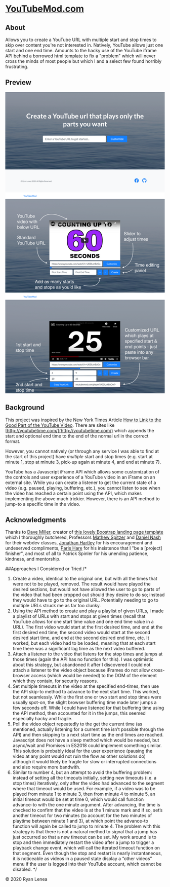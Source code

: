 # [YouTubeMod.com](https://youtubemod.com/)

## About

Allows you to create a YouTube URL with multiple start and stop times to skip
over content you're not interested in. Natively, YouTube allows just one start and one end time. Amounts to the hacky use of the YouTube iframe API behind a borrowed html template to fix a "problem" which will never cross the minds of most people but which I and a select few found horribly frustrating.

## Preview

![Main Page](/img/SitePreview1.png)
![Customization Page](/img/SitePreview2.png)
![Customization Page With Custom URL Row](/img/SitePreview3.png)

## Background

This project was inspired by the New York Times Article [How to Link to the Good Part of the YouTube Video](https://www.nytimes.com/2016/12/07/technology/personaltech/how-to-link-to-the-good-part-of-the-youtube-video.html). There are sites like [http://youtubetime.com/](http://youtubetime.com/) which appends the start and optional end time to the end of the normal url in the correct format.

However, you cannot natively (or through any service I was able to find at the start of this project) have *multiple* start and stop times (e.g. start at minute 1, stop at minute 3, pick-up again at minute 4, and end at minute 7).

YouTube has a Javascript iFrame API which allows some customization of the controls and user experience of a YouTube video in an iFrame on an external site. While you can create a listener to get the current state of a video (e.g. paused, playing, buffering, etc.), you cannot listen to see when the video has reached a certain point using the API, which makes implementing the above much trickier. However, there is an API method to jump-to a specific time in the video.

## Acknowledgments

Thanks to [Dave Miller](http://davidmiller.io/), creator of [this lovely Boostrap landing page template](https://startbootstrap.com/template-overviews/landing-page/) which I thoroughly butchered, Professors [Mathew Spitzer](https://www.linkedin.com/in/matt-spitzer-60434a13/) and [Daniel Nash](https://www.linkedin.com/in/daniel-nash-4a39865/) for their webdev classes, [Jonathan Hartley](https://www.tartley.com/) for his encouragement and undeserved compliments, [Paris Hare](https://www.linkedin.com/in/paris-hare-ba8633b0/) for his insistence that I "be a [project] finisher", and most of all to Patrick Spinler for his unending patience, kindness, and mentorship.

##Approaches I Considered or Tried
/*
1.	Create a video, identical to the original one, but with all the times that were not to be played, removed. The result would have played the desired sections, but would not have allowed the user to go to parts of the video that had been cropped out should they desire to do so; instead they would have to go to the original URL. Potentially needing to go to multiple URLs struck me as far too clunky.
2.	Using the API method to create and play a playlist of given URLs, I made a playlist of URLs with start and stops at given times (recall that YouTube allows for one start time value and one end time value in a URL). The first video would start at the first desired time, and end at the first desired end time; the second video would start at the second desired start time, and end at the second desired end time, etc. It worked, but each video had to be loaded, meaning that at each start time there was a significant lag time as the next video buffered.
3.	Attach a listener to the video that listens for the stop times and jumps at those times (again the API has no function for this). I was optimistic about this strategy, but abandoned it after I discovered I could not attach a listener to the video object because iFrames do not allow cross-browser access (which would be needed) to the DOM of the element which they contain, for security reasons.
4.	Set multiple timeouts in the video at the specified end-times, then use the API skip-to method to advance to the next start time. This worked, but not seamlessly. While the first one or two start and stop times were usually spot-on, the slight browser buffering time made later jumps a few seconds off. While I could have listened for that buffering time using the API method, then accounted for it in the jumps, this seemed especially hacky and fragile.
5.	Poll the video object repeatedly to the get the current time (as mentioned, actually listening for a current time isn’t possible through the API) and then skipping to a next start time as the end times are reached. Javascript does not have a sleep method which would be needed, but async/wait and Promises in ES2018 could implement something similar. This solution is probably ideal for the user experience (pausing the video at any point would not ruin the flow as other solutions do) although it would likely be fragile for slow or interrupted connections and also require more bandwith.
6.	Similar to number 4, but an attempt to avoid the buffering problem: instead of setting all the timeouts initially, setting new timeouts (i.e. a stop times) iteratively, only after the video had advanced to the segment where that timeout would be used. For example, if a video was to be played from minute 1 to minute 3, then from minute 4 to minute 5, an initial timeout would be set at time 0, which would call function advance-to with the one minute argument. After advancing, the time is checked to confirm that the video is at the 1 minute mark and if so, set’s another timeout for two minutes (to account for the two minutes of playtime between minute 1 and 3), at which point the advance-to function will again be called to jump to minute 4. The problem with this strategy is that there is not a natural method to signal that a jump has just occurred so that a new timeout can be set. My work around is to stop and then immediately restart the video after a jump to trigger a playback change event, which will call the iterated timeout function on that segment. Even though the stop and restart is nearly instantaneous, it is noticeable as videos in a paused state display a “other videos” menu if the user is logged into their YouTube account, which cannot be disabled.
 */

&copy; 2020 Ryan Lenea
